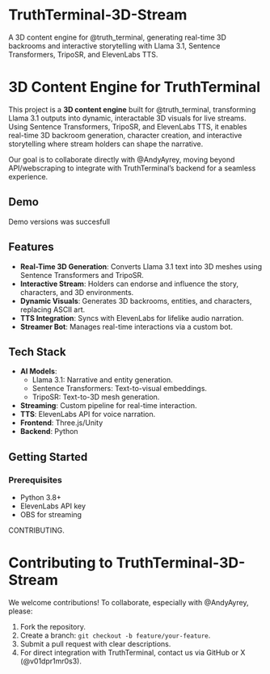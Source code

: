 # TruthTerminal-3D-Stream
A 3D content engine for @truth_terminal, generating real-time 3D backrooms and interactive storytelling with Llama 3.1, Sentence Transformers, TripoSR, and ElevenLabs TTS.
# 3D Content Engine for TruthTerminal

This project is a **3D content engine** built for @truth_terminal, transforming Llama 3.1 outputs into dynamic, interactable 3D visuals for live streams. Using Sentence Transformers, TripoSR, and ElevenLabs TTS, it enables real-time 3D backroom generation, character creation, and interactive storytelling where stream holders can shape the narrative.

Our goal is to collaborate directly with @AndyAyrey, moving beyond API/webscraping to integrate with TruthTerminal’s backend for a seamless experience.

##  Demo
Demo versions was succesfull

##  Features
- **Real-Time 3D Generation**: Converts Llama 3.1 text into 3D meshes using Sentence Transformers and TripoSR.
- **Interactive Stream**: Holders can endorse and influence the story, characters, and 3D environments.
- **Dynamic Visuals**: Generates 3D backrooms, entities, and characters, replacing ASCII art.
- **TTS Integration**: Syncs with ElevenLabs for lifelike audio narration.
- **Streamer Bot**: Manages real-time interactions via a custom bot.

##  Tech Stack
- **AI Models**:
  - Llama 3.1: Narrative and entity generation.
  - Sentence Transformers: Text-to-visual embeddings.
  - TripoSR: Text-to-3D mesh generation.
- **Streaming**: Custom pipeline for real-time interaction.
- **TTS**: ElevenLabs API for voice narration.
- **Frontend**: Three.js/Unity
- **Backend**: Python

##  Getting Started
### Prerequisites
- Python 3.8+
- ElevenLabs API key
- OBS for streaming

CONTRIBUTING.
# Contributing to TruthTerminal-3D-Stream

We welcome contributions! To collaborate, especially with @AndyAyrey, please:
1. Fork the repository.
2. Create a branch: `git checkout -b feature/your-feature`.
3. Submit a pull request with clear descriptions.
4. For direct integration with TruthTerminal, contact us via GitHub or X (@v01dpr1mr0s3).
